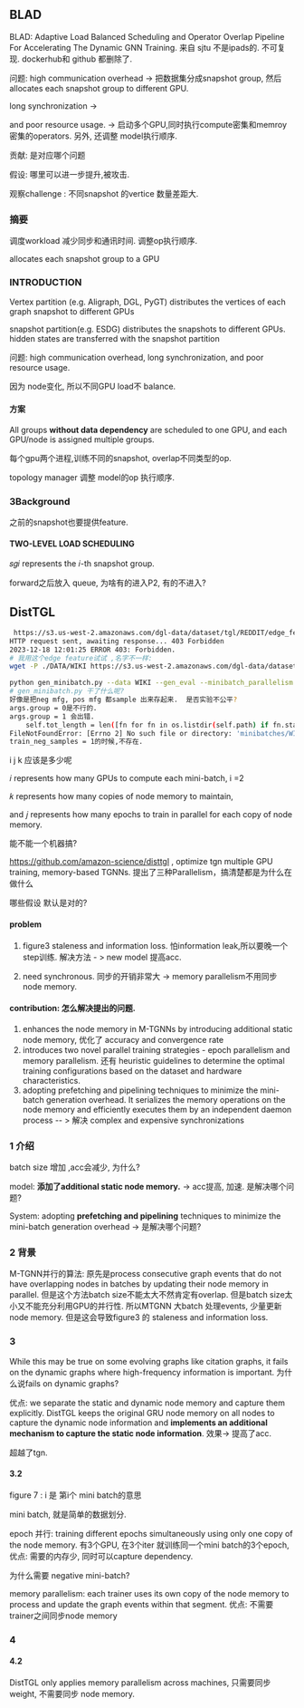 ## BLAD

BLAD: Adaptive Load Balanced Scheduling and Operator Overlap Pipeline For Accelerating The Dynamic GNN Training.  来自 sjtu 不是ipads的.  不可复现. dockerhub和 github 都删除了.

问题:  high communication overhead  ->  把数据集分成snapshot group, 然后allocates each snapshot group to different  GPU. 

long synchronization ->

and poor resource usage.  ->  启动多个GPU,同时执行compute密集和memroy 密集的operators.  另外, 还调整 model执行顺序. 

贡献:  是对应哪个问题

假设:    哪里可以进一步提升,被攻击. 

观察challenge  :   不同snapshot 的vertice 数量差距大.   

### 摘要

调度workload 减少同步和通讯时间.  调整op执行顺序.

allocates each snapshot group to a GPU

### INTRODUCTION

Vertex partition (e.g. Aligraph, DGL, PyGT) distributes the vertices of each graph snapshot to different GPUs

snapshot partition(e.g. ESDG) distributes the snapshots to different GPUs.  hidden states are transferred with the snapshot partition

问题: high communication overhead, long synchronization, and poor resource usage.

因为 node变化, 所以不同GPU load不 balance. 

#### 方案

All groups **without data dependency** are scheduled to one GPU, and each GPU/node is assigned multiple groups.

每个gpu两个进程,训练不同的snapshot, overlap不同类型的op.

topology manager 调整 model的op 执行顺序. 

### 3Background

之前的snapshot也要提供feature. 

#### TWO-LEVEL LOAD SCHEDULING

 𝑠𝑔𝑖 represents the 𝑖-th snapshot group.

forward之后放入 queue,  为啥有的进入P2, 有的不进入? 



## DistTGL

```bash
 https://s3.us-west-2.amazonaws.com/dgl-data/dataset/tgl/REDDIT/edge_features_e0.pt
HTTP request sent, awaiting response... 403 Forbidden
2023-12-18 12:01:25 ERROR 403: Forbidden.
# 我用这个edge feature试试 ,名字不一样:
wget -P ./DATA/WIKI https://s3.us-west-2.amazonaws.com/dgl-data/dataset/tgl/WIKI/edge_features.pt 

python gen_minibatch.py --data WIKI --gen_eval --minibatch_parallelism 2
# gen_minibatch.py 干了什么呢? 
好像是把neg mfg, pos mfg 都sample 出来存起来.  是否实验不公平? 
args.group = 0是不行的. 
args.group = 1 会出错. 
    self.tot_length = len([fn for fn in os.listdir(self.path) if fn.startswith('{}_pos'.format(mode))]) // minibatch_parallelism
FileNotFoundError: [Errno 2] No such file or directory: 'minibatches/WIKI_1_49_32/'
train_neg_samples = 1的时候,不存在. 
```

i j  k 应该是多少呢    

 𝑖 represents how many GPUs to compute each mini-batch,  i =2 

 𝑘 represents how many copies of node memory to maintain, 

and 𝑗 represents how many epochs to train in parallel for each copy of node memory.

能不能一个机器搞?

 https://github.com/amazon-science/disttgl  , optimize tgn multiple GPU training, memory-based TGNNs.  提出了三种Parallelism，搞清楚都是为什么在做什么



哪些假设 默认是对的? 

#### problem

1. figure3  staleness and information loss.  怕information leak,所以要晚一个step训练.  解决方法 - > new model  提高acc. 

2. need synchronous.  同步的开销非常大  ->  memory parallelism不用同步node memory.  

#### contribution:  怎么解决提出的问题.

1. enhances the node memory in M-TGNNs by introducing additional static node memory,   优化了 accuracy and convergence rate 
2. introduces two novel parallel training strategies - epoch parallelism and memory parallelism.   还有  heuristic guidelines to determine the optimal training configurations based on the dataset and hardware characteristics.
3. adopting prefetching and pipelining techniques to minimize the mini-batch generation overhead. It serializes the memory operations on the node memory and efficiently executes them by an independent daemon process -- >  解决 complex and expensive synchronizations

### 1 介绍

batch size 增加 ,acc会减少, 为什么? 

model: **添加了additional static node memory.**   -> acc提高, 加速. 是解决哪个问题? 

System:  adopting **prefetching and pipelining** techniques to minimize the mini-batch generation overhead   ->  是解决哪个问题? 

### 2 背景

M-TGNN并行的算法:  原先是process consecutive graph events that do not have overlapping nodes in batches by updating their node memory in parallel. 但是这个方法batch size不能太大不然肯定有overlap.    但是batch size太小又不能充分利用GPU的并行性. 所以MTGNN 大batch 处理events,  少量更新 node memory.  但是这会导致figure3 的 staleness and information loss.

###  3

While this may be true on some evolving graphs like citation graphs, it fails on the dynamic graphs where  high-frequency information is important.  为什么说fails on dynamic graphs?   

优点:  we separate the static and dynamic node memory and capture them explicitly.  DistTGL keeps the original GRU node memory on all nodes to capture the dynamic node information and **implements an additional mechanism to capture the static node information**.  效果-> 提高了acc. 

超越了tgn. 

#### 3.2

figure 7 :  i  是 第i个 mini batch的意思

mini batch, 就是简单的数据划分. 

epoch 并行: training different epochs simultaneously using only one copy of the node memory.  有3个GPU, 在3个iter 就训练同一个mini batch的3个epoch, 优点: 需要的内存少, 同时可以capture dependency. 

为什么需要 negative mini-batch? 

memory parallelism: each trainer uses its own copy of the node memory to process and update the graph events within that segment.  优点: 不需要trainer之间同步node memory

### 4

#### 4.2

DistTGL only applies memory parallelism across machines,  只需要同步weight, 不需要同步 node memory. 



